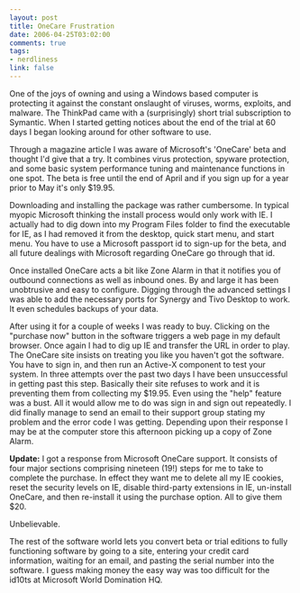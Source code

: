 ```yaml
--- 
layout: post
title: OneCare Frustration
date: 2006-04-25T03:02:00
comments: true
tags:
- nerdliness
link: false
---
```

One of the joys of owning and using a Windows based computer is protecting it against the constant onslaught of viruses, worms, exploits, and malware. The ThinkPad came with a (surprisingly) short trial subscription to Symantic. When I started getting notices about the end of the trial at 60 days I began looking around for other software to use.

Through a magazine article I was aware of Microsoft's 'OneCare' beta and thought I'd give that a try. It combines virus protection, spyware protection, and some basic system performance tuning and maintenance functions in one spot. The beta is free until the end of April and if you sign up for a year prior to May it's only $19.95.

Downloading and installing the package was rather cumbersome. In typical myopic Microsoft thinking the install process would only work with IE. I actually had to dig down into my Program Files folder to find the executable for IE, as I had removed it from the desktop, quick start menu, and start menu. You have to use a Microsoft passport id to sign-up for the beta, and all future dealings with Microsoft regarding OneCare go through that id.

Once installed OneCare acts a bit like Zone Alarm in that it notifies you of outbound connections as well as inbound ones. By and large it has been unobtrusive and easy to configure. Digging through the advanced settings I was able to add the necessary ports for Synergy and Tivo Desktop to work. It even schedules backups of your data.

After using it for a couple of weeks I was ready to buy. Clicking on the "purchase now" button in the software triggers a web page in my default browser. Once again I had to dig up IE and transfer the URL in order to play. The OneCare site insists on treating you like you haven't got the software. You have to sign in, and then run an Active-X component to test your system. In three attempts over the past two days I have been unsuccessful in getting past this step. Basically their site refuses to work and it is preventing them from collecting my $19.95. Even using the "help" feature was a bust. All it would allow me to do was sign in and sign out repeatedly. I did finally manage to send an email to their support group stating my problem and the error code I was getting. Depending upon their response I may be at the computer store this afternoon picking up a copy of Zone Alarm.

<b>Update:</b> I got a response from Microsoft OneCare support. It consists of four major sections comprising nineteen (19!) steps for me to take to complete the purchase. In effect they want me to delete all my IE cookies, reset the security levels on IE, disable third-party extensions in IE, un-install OneCare, and then re-install it using the purchase option. All to give them $20.

Unbelievable.

The rest of the software world lets you convert beta or trial editions to fully functioning software by going to a site, entering your credit card information, waiting for an email, and pasting the serial number into the software. I guess making money the easy way was too difficult for the id10ts at Microsoft World Domination HQ.

